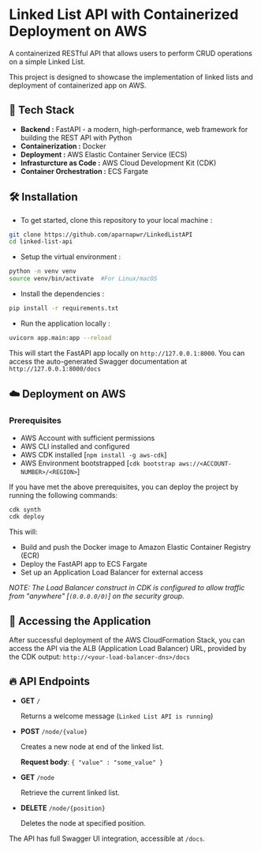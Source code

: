 # Linked List API with Containerized Deployment on AWS

A containerized RESTful API that allows users to perform CRUD operations on a simple Linked List.

This project is designed to showcase the implementation of linked lists and deployment of containerized app on AWS.

## :rocket: Tech Stack
- **Backend :** FastAPI - a modern, high-performance, web framework for building the REST API with Python
- **Containerization :** Docker
- **Deployment :** AWS Elastic Container Service (ECS)
- **Infrasturcture as Code :** AWS Cloud Development Kit (CDK)
- **Container Orchestration :** ECS Fargate

## :hammer_and_wrench: Installation

- To get started, clone this repository to your local machine :

```bash
git clone https://github.com/aparnapwr/LinkedListAPI
cd linked-list-api
```

- Setup the virtual environment :

```bash
python -m venv venv
source venv/bin/activate  #For Linux/macOS
```

- Install the dependencies :

```bash
pip install -r requirements.txt
```

- Run the application locally :

```bash
uvicorn app.main:app --reload
```

This will start the FastAPI app locally on `http://127.0.0.1:8000`. You can access the auto-generated Swagger documentation at `http://127.0.0.1:8000/docs`

## :cloud: Deployment on AWS

  ### Prerequisites
  - AWS Account with sufficient permissions
  - AWS CLI installed and configured
  - AWS CDK installed [`npm install -g aws-cdk`]
  - AWS Environment bootstrapped [`cdk bootstrap aws://<ACCOUNT-NUMBER>/<REGION>`]

If you have met the above prerequisites, you can deploy the project by running the following commands:

```bash
cdk synth
cdk deploy
```
  
This will:
- Build and push the Docker image to Amazon Elastic Container Registry (ECR)
- Deploy the FastAPI app to ECS Fargate
- Set up an Application Load Balancer for external access

_NOTE: The Load Balancer construct in CDK is configured to allow traffic from "anywhere" [`(0.0.0.0/0)`] on the security group._

## :iphone: Accessing the Application

After successful deployment of the AWS CloudFormation Stack, you can access the API via the ALB (Application Load Balancer) URL, provided by the CDK output:
`http://<your-load-balancer-dns>/docs`

## :fire: API Endpoints

- **GET** `/`

  Returns a welcome message (`Linked List API is running`)

- **POST** `/node/{value}`

  Creates a new node at end of the linked list.

  **Request body**: `{ "value" : "some_value" }`

- **GET** `/node`

  Retrieve the current linked list.

- **DELETE** `/node/{position}`

  Deletes the node at specified position.

The API has full Swagger UI integration, accessible at `/docs`.
  
